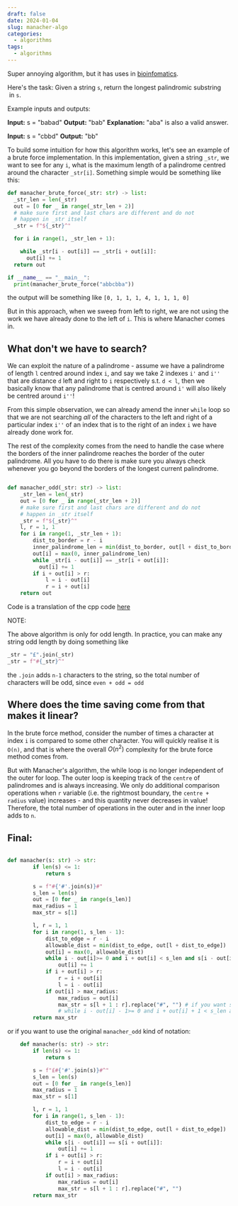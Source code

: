 ```yaml
---
draft: false
date: 2024-01-04
slug: manacher-algo
categories:
  - algorithms
tags:
  - algorithms
---
```

Super annoying algorithm, but it has uses in [bioinfomatics](https://stackoverflow.com/questions/23861436/real-life-situations-using-palindrome-algorithm). 

Here's the task:
Given a string `s`, return the longest palindromic substring  in `s`.

<!-- more -->

Example inputs and outputs:

**Input:** s = "babad"
**Output:** "bab"
**Explanation:** "aba" is also a valid answer.

**Input:** s = "cbbd"
**Output:** "bb"

To build some intuition for how this algorithm works, let's see an example of a brute force implementation. In this implementation, given a string `_str`, we want to see for any `i`, what is the maximum length of a palindrome centred around the character `_str[i]`. Something simple would be something like this: 

```python
def manacher_brute_force(_str: str) -> list:
  _str_len = len(_str)
  out = [0 for _ in range(_str_len + 2)]
  # make sure first and last chars are different and do not
  # happen in _str itself
  _str = f"${_str}^"

  for i in range(1, _str_len + 1):

    while _str[i - out[i]] == _str[i + out[i]]:
      out[i] += 1
  return out

if __name__ == "__main__":
  print(manacher_brute_force("abbcbba"))
```

the output will be something like `[0, 1, 1, 1, 4, 1, 1, 1, 0]`

But in this approach, when we sweep from left to right, we are not using the work we have already done to the left of `i`. This is where Manacher comes in. 

## What don't we have to search?
We can exploit the nature of a palindrome - assume we have a palindrome of length `l` centred around index `i`, and say we take 2 indexes `i'` and `i''` that are distance `d` left and right to `i` respectively s.t. `d < l`, then we basically know that any palindrome that is centred around `i'` will also likely be centred around `i''`!

From this simple observation, we can already amend the inner `while` loop so that we are not searching *all* of the characters to the left and right of a particular index `i''` of an index that is to the right of an index `i` we have already done work for.  

The rest of the complexity comes from the need to handle the case where the borders of the inner palindrome reaches the border of the outer palindrome. All you have to do there is make sure you always check whenever you go beyond the borders of the longest current palindrome. 

```python

def manacher_odd(_str: str) -> list:
	_str_len = len(_str)
	out = [0 for _ in range(_str_len + 2)]
	# make sure first and last chars are different and do not
	# happen in _str itself
	_str = f"${_str}^"
	l, r = 1, 1
	for i in range(1, _str_len + 1):
		dist_to_border = r - i
		inner_palindrome_len = min(dist_to_border, out[l + dist_to_border])
		out[i] = max(0, inner_palindrome_len)
		while _str[i - out[i]] == _str[i + out[i]]:
		  out[i] += 1
		if i + out[i] > r:
			l = i - out[i]
			r = i + out[i]
	return out
```

Code is a translation of the cpp code [here](https://cp-algorithms.com/string/manacher.html)

NOTE:

The above algorithm is only for odd length. In practice, you can make any string odd length by doing something like 

```python
_str = "£".join(_str)
_str = f"#{_str}^"
```

the `.join` adds `n-1` characters to the string, so the total number of characters will be odd, since `even + odd = odd`
## Where does the time saving come from that makes it linear?
In the brute force method, consider the number of times a character at index `i` is compared to some other character. You will quickly realise it is `O(n)`, and that is where the overall $O(n^2)$ complexity for the brute force method comes from. 

But with Manacher's algorithm, the while loop is no longer independent of the outer for loop. The outer loop is keeping track of the `centre` of palindromes and is always increasing. We only do additional comparison operations when `r` variable (i.e. the rightmost boundary, the `centre + radius` value) increases - and this quantity never decreases in value! Therefore, the total number of operations in the outer and in the inner loop adds to `n`. 

## Final:

```python

def manacher(s: str) -> str:
        if len(s) <= 1:
            return s

        s = f"#{'#'.join(s)}#"
        s_len = len(s)
        out = [0 for _ in range(s_len)]
        max_radius = 1
        max_str = s[1]

        l, r = 1, 1
        for i in range(1, s_len - 1):
            dist_to_edge = r - i
            allowable_dist = min(dist_to_edge, out[l + dist_to_edge])
            out[i] = max(0, allowable_dist)
            while i - out[i]>= 0 and i + out[i] < s_len and s[i - out[i]] == s[i + out[i]]:
                out[i] += 1
            if i + out[i] > r:
                r = i + out[i]
                l = i - out[i]
            if out[i] > max_radius:
                max_radius = out[i]
                max_str = s[l + 1 : r].replace("#", "") # if you want s[l: r + 1] you need to offset in the while loop like so: 
                # while i - out[i] - 1>= 0 and i + out[i] + 1 < s_len and s[i - out[i] - 1] == s[i + out[i] + 1]
        return max_str
```

or if you want to use the original `manacher_odd` kind of notation:

```python
	def manacher(s: str) -> str:
		if len(s) <= 1:
            return s

        s = f"£#{'#'.join(s)}#^"
        s_len = len(s)
        out = [0 for _ in range(s_len)]
        max_radius = 1
        max_str = s[1]

        l, r = 1, 1
        for i in range(1, s_len - 1):
            dist_to_edge = r - i
            allowable_dist = min(dist_to_edge, out[l + dist_to_edge])
            out[i] = max(0, allowable_dist)
            while s[i - out[i]] == s[i + out[i]]:
                out[i] += 1
            if i + out[i] > r:
                r = i + out[i]
                l = i - out[i]
            if out[i] > max_radius:
                max_radius = out[i]
                max_str = s[l + 1 : r].replace("#", "")
        return max_str
```
